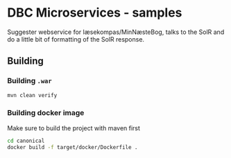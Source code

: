 # DBC Microservices - samples

Suggester webservice for læsekompas/MinNæsteBog, talks to the SolR and do a little bit of formatting of the SolR response.

## Building

### Building `.war`

```bash
mvn clean verify
```

### Building docker image

Make sure to build the project with maven first

```bash
cd canonical
docker build -f target/docker/Dockerfile .
```

